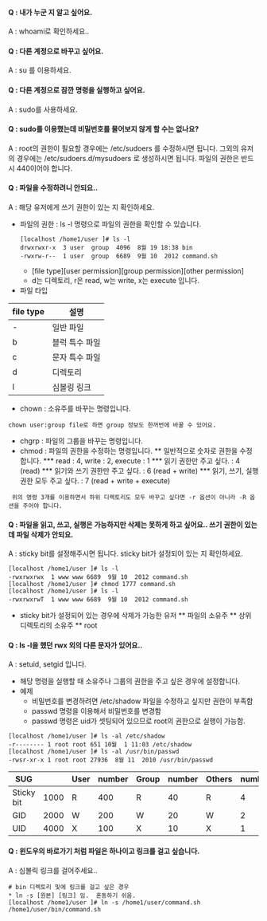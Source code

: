 #### Q : 내가 누군 지 알고 싶어요.
A : whoami로 확인하세요..

#### Q : 다른 계정으로 바꾸고 싶어요.
A : su 를 이용하세요.

#### Q : 다른 계정으로 잠깐 명령을 실행하고 싶어요.
A : sudo를 사용하세요.

#### Q : sudo를 이용했는데 비밀번호를 물어보지 않게 할 수는 없나요?
A : root의 권한이 필요할 경우에는 /etc/sudoers 를 수정하시면 됩니다.
   그외의 유저의 경우에는  /etc/sudoers.d/mysudoers 로 생성하시면 됩니다.
   파일의 권한은 반드시 440이어야 합니다.

#### Q : 파일을 수정하려니 안되요..
A : 해당 유저에게 쓰기 권한이 있는 지 확인하세요.

* 파일의 권한 : ls -l 명령으로 파일의 권한을 확인할 수 있습니다.
    ```
    [localhost /home1/user ]# ls -l
    drwxrwxr-x  3 user  group  4096  8월 19 18:38 bin
    -rwxrw-r--  1 user  group  6689  9월 10  2012 command.sh
    ```
    * [file type][user permission][group permission][other permission]
    * d는 디렉토리, r은 read, w는 write, x는 execute 입니다. 
* 파일 타입 

| file type | 설명 | 
|----|----|
| \- | 일반 파일  |
| b | 블럭 특수 파일 |
| c | 문자 특수 파일 | 
| d | 디렉토리  |
| l | 심볼링 링크 | 

* chown : 소유주를 바꾸는 명령입니다. 
```
chown user:group file로 하면 group 정보도 한꺼번에 바꿀 수 있어요.
```
* chgrp : 파일의 그룹을 바꾸는 명령입니다.
* chmod : 파일의 권한을 수정하는 명령입니다.
** 일반적으로 숫자로 권한을 수정합니다.
*** read : 4, write : 2, execute : 1
*** 읽기 권한만 주고 싶다. : 4 (read) 
*** 읽기와 쓰기 권한만 주고 싶다. : 6 (read + write) 
*** 읽기, 쓰기, 실행 권한 모두 주고 싶다. : 7 (read + write + execute)

```
 위의 명령 3개를 이용하면서 하위 디렉토리도 모두 바꾸고 싶다면 -r 옵션이 아니라 -R 옵션을 주어야 합니다. 
```

#### Q : 파일을 읽고, 쓰고, 실행은 가능하지만 삭제는 못하게 하고 싶어요.. 쓰기 권한이 있는 데 파일 삭제가 안되요.
A : sticky bit를 설정해주시면 됩니다. sticky bit가 설정되어 있는 지 확인하세요.

```
[localhost /home1/user ]# ls -l
-rwxrwxrwx  1 www www 6689  9월 10  2012 command.sh
[localhost /home1/user ]# chmod 1777 command.sh
[localhost /home1/user ]# ls -l
-rwxrwxrwT  1 www www 6689  9월 10  2012 command.sh

```
 * sticky bit가 설정되어 있는 경우에 삭제가 가능한 유저
 ** 파일의 소유주
 ** 상위 디렉토리의 소유주
 ** root

#### Q : ls -l을 했던 rwx 외의 다른 문자가 있어요..
A : setuid, setgid 입니다.

* 해당 명령을 실행할 때 소유주나 그룹의 권한을 주고 싶은 경우에 설정합니다.
* 예제
    * 비밀번호를 변경하려면 /etc/shadow 파일을 수정하고 싶지만 권한이 부족함
    * passwd 명령을 이용해서 비밀번호를 변경함
    * passwd 명령은 uid가 셋팅되어 있으므로 root의 권한으로 실행이 가능함.

```
[localhost /home1/user ]# ls -al /etc/shadow
-r-------- 1 root root 651 10월  1 11:03 /etc/shadow
[localhost /home1/user ]# ls -al /usr/bin/passwd
-rwsr-xr-x 1 root root 27936  8월 11  2010 /usr/bin/passwd
```

| SUG |  | User | number  |  Group | number | Others  | number | 
|-----|--|------|---------|--------|--------|---------|--------|
| Sticky bit | 1000 | R | 400  |  R | 40 | R | 4 |
| GID | 2000 | W | 200  | W | 20 | W | 2 |
| UID  | 4000 | X | 100 | X | 10 | X | 1 |
 

#### Q : 윈도우의 바로가기 처럼 파일은 하나이고 링크를 걸고 싶습니다.
A : 심볼릭 링크를 걸어주세요..

```
# bin 디렉토리 및에 링크를 걸고 싶은 경우
* ln -s [원본] [링크] 임.  혼동하기 쉬움.
[localhost /home1/user ]# ln -s /home1/user/command.sh /home1/user/bin/command.sh
```

